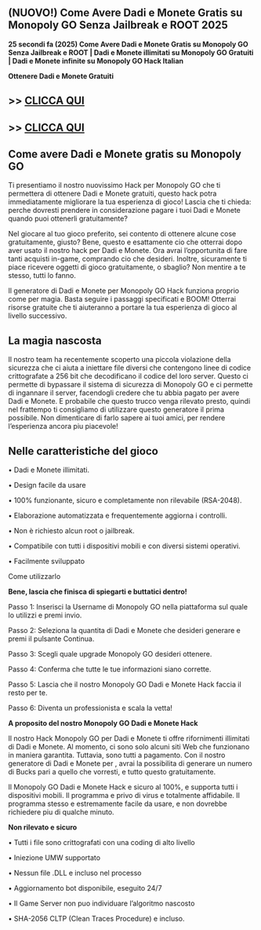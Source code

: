 ## (NUOVO!) Come Avere Dadi e Monete Gratis su Monopoly GO Senza Jailbreak e ROOT 2025

**25 secondi fa (2025) Come Avere Dadi e Monete Gratis su Monopoly GO Senza Jailbreak e ROOT | Dadi e Monete illimitati su Monopoly GO Gratuiti | Dadi e Monete infinite su Monopoly GO Hack Italian**

**Ottenere Dadi e Monete Gratuiti**

## >> <a href="https://sites.google.com/view/mono-ita/home">CLICCA QUI</a>


## >> <a href="https://sites.google.com/view/mono-ita/home">CLICCA QUI</a>


## **Come avere Dadi e Monete gratis su Monopoly GO**

Ti presentiamo il nostro nuovissimo Hack per Monopoly GO che ti permettera di ottenere Dadi e Monete gratuiti, questo hack potra immediatamente migliorare la tua esperienza di gioco! Lascia che ti chieda: perche dovresti prendere in considerazione pagare i tuoi Dadi e Monete quando puoi ottenerli gratuitamente?

Nel giocare al tuo gioco preferito, sei contento di ottenere alcune cose gratuitamente, giusto? Bene, questo e esattamente cio che otterrai dopo aver usato il nostro hack per Dadi e Monete. Ora avrai l’opportunita di fare tanti acquisti in-game, comprando cio che desideri. Inoltre, sicuramente ti piace ricevere oggetti di gioco gratuitamente, o sbaglio? Non mentire a te stesso, tutti lo fanno.

Il generatore di Dadi e Monete per Monopoly GO Hack funziona proprio come per magia. Basta seguire i passaggi specificati e BOOM! Otterrai risorse gratuite che ti aiuteranno a portare la tua esperienza di gioco al livello successivo.

## **La magia nascosta**

Il nostro team ha recentemente scoperto una piccola violazione della sicurezza che ci aiuta a iniettare file diversi che contengono linee di codice crittografate a 256 bit che decodificano il codice del loro server. Questo ci permette di bypassare il sistema di sicurezza di Monopoly GO e ci permette di ingannare il server, facendogli credere che tu abbia pagato per avere Dadi e Monete. E probabile che questo trucco venga rilevato presto, quindi nel frattempo ti consigliamo di utilizzare questo generatore il prima possibile. Non dimenticare di farlo sapere ai tuoi amici, per rendere l’esperienza ancora piu piacevole!

## **Nelle caratteristiche del gioco**

• Dadi e Monete illimitati.

• Design facile da usare

• 100% funzionante, sicuro e completamente non rilevabile (RSA-2048).

• Elaborazione automatizzata e frequentemente aggiorna i controlli.

• Non è richiesto alcun root o jailbreak.

• Compatibile con tutti i dispositivi mobili e con diversi sistemi operativi.

• Facilmente sviluppato

Come utilizzarlo

**Bene, lascia che finisca di spiegarti e buttatici dentro!**

Passo 1: Inserisci la Username di Monopoly GO nella piattaforma sul quale lo utilizzi e premi invio.

Passo 2: Seleziona la quantita di Dadi e Monete che desideri generare e premi il pulsante Continua.

Passo 3: Scegli quale upgrade Monopoly GO desideri ottenere.

Passo 4: Conferma che tutte le tue informazioni siano corrette.

Passo 5: Lascia che il nostro Monopoly GO Dadi e Monete Hack faccia il resto per te.

Passo 6: Diventa un professionista e scala la vetta!

**A proposito del nostro Monopoly GO Dadi e Monete Hack**

Il nostro Hack Monopoly GO per Dadi e Monete ti offre rifornimenti illimitati di Dadi e Monete. Al momento, ci sono solo alcuni siti Web che funzionano in maniera garantita. Tuttavia, sono tutti a pagamento. Con il nostro generatore di Dadi e Monete per , avrai la possibilita di generare un numero di Bucks pari a quello che vorresti, e tutto questo gratuitamente.

Il Monopoly GO Dadi e Monete Hack e sicuro al 100%, e supporta tutti i dispositivi mobili. Il programma e privo di virus e totalmente affidabile. Il programma stesso e estremamente facile da usare, e non dovrebbe richiedere piu di qualche minuto.

**Non rilevato e sicuro**

• Tutti i file sono crittografati con una coding di alto livello

• Iniezione UMW supportato

• Nessun file .DLL e incluso nel processo

• Aggiornamento bot disponibile, eseguito 24/7

• Il Game Server non puo individuare l’algoritmo nascosto

• SHA-2056 CLTP (Clean Traces Procedure) e incluso.
